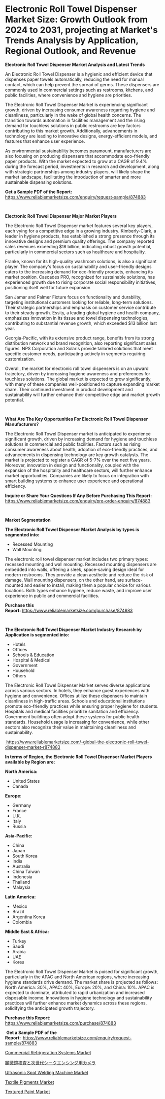 <p><h1>Electronic Roll Towel Dispenser Market Size: Growth Outlook from 2024 to 2031, projecting at Market's Trends Analysis by Application, Regional Outlook, and Revenue</h1></p><p><strong>Electronic Roll Towel Dispenser Market Analysis and Latest Trends</strong></p>
<p><p>An Electronic Roll Towel Dispenser is a hygienic and efficient device that dispenses paper towels automatically, reducing the need for manual contact, which can help prevent the spread of germs. These dispensers are commonly used in commercial settings such as restrooms, kitchens, and public facilities, where convenience and hygiene are priorities.</p><p>The Electronic Roll Towel Dispenser Market is experiencing significant growth, driven by increasing consumer awareness regarding hygiene and cleanliness, particularly in the wake of global health concerns. The transition towards automation in facilities management and the rising demand for touchless solutions in public restrooms are key factors contributing to this market growth. Additionally, advancements in technology are leading to innovative designs, energy-efficient models, and features that enhance user experience.</p><p>As environmental sustainability becomes paramount, manufacturers are also focusing on producing dispensers that accommodate eco-friendly paper products. With the market expected to grow at a CAGR of 9.4% during the forecast period, investments in research and development, along with strategic partnerships among industry players, will likely shape the market landscape, facilitating the introduction of smarter and more sustainable dispensing solutions.</p></p>
<p><strong>Get a Sample PDF of the Report:&nbsp;</strong> <a href="https://www.reliablemarketsize.com/enquiry/request-sample/874883">https://www.reliablemarketsize.com/enquiry/request-sample/874883</a></p>
<p>&nbsp;</p>
<p><strong>Electronic Roll Towel Dispenser Major Market Players</strong></p>
<p><p>The Electronic Roll Towel Dispenser market features several key players, each vying for a competitive edge in a growing industry. Kimberly-Clark, a leader in hygiene products, has established a strong presence through its innovative designs and premium quality offerings. The company reported sales revenues exceeding $18 billion, indicating robust growth potential, particularly in commercial sectors such as healthcare and hospitality.</p><p>Franke, known for its high-quality washroom solutions, is also a significant player. The company's focus on sustainability and user-friendly designs caters to the increasing demand for eco-friendly products, enhancing its market position. Cascades PRO, recognized for sustainable solutions, has experienced growth due to rising corporate social responsibility initiatives, positioning itself well for future expansion.</p><p>San Jamar and Palmer Fixture focus on functionality and durability, targeting institutional customers looking for reliable, long-term solutions. Their strategic partnerships and emphasis on customer service contribute to their steady growth. Essity, a leading global hygiene and health company, emphasizes innovation in its tissue and towel dispensing technologies, contributing to substantial revenue growth, which exceeded $13 billion last year.</p><p>Georgia-Pacific, with its extensive product range, benefits from its strong distribution network and brand recognition, also reporting significant sales figures. NPS Corporation and Solaris provide tailored solutions that meet specific customer needs, participating actively in segments requiring customization.</p><p>Overall, the market for electronic roll towel dispensers is on an upward trajectory, driven by increasing hygiene awareness and preferences for touchless solutions. The global market is expected to grow significantly, with many of these companies well-positioned to capture expanding market share. Their continued investment in product development and sustainability will further enhance their competitive edge and market growth potential.</p></p>
<p>&nbsp;</p>
<p><strong>What Are The Key Opportunities For Electronic Roll Towel Dispenser Manufacturers?</strong></p>
<p><p>The Electronic Roll Towel Dispenser market is anticipated to experience significant growth, driven by increasing demand for hygiene and touchless solutions in commercial and public facilities. Factors such as rising consumer awareness about health, adoption of eco-friendly practices, and advancements in dispensing technology are key growth catalysts. The market is projected to register a CAGR of 5-7% over the next five years. Moreover, innovation in design and functionality, coupled with the expansion of the hospitality and healthcare sectors, will further enhance market opportunities. Companies are likely to focus on integration with smart building systems to enhance user experience and operational efficiency.</p></p>
<p><strong>Inquire or Share Your Questions If Any Before Purchasing This Report:</strong> <a href="https://www.reliablemarketsize.com/enquiry/pre-order-enquiry/874883">https://www.reliablemarketsize.com/enquiry/pre-order-enquiry/874883</a></p>
<p>&nbsp;</p>
<p><strong>Market Segmentation</strong></p>
<p><strong>The Electronic Roll Towel Dispenser Market Analysis by types is segmented into:</strong></p>
<p><ul><li>Recessed Mounting</li><li>Wall Mounting</li></ul></p>
<p><p>The electronic roll towel dispenser market includes two primary types: recessed mounting and wall mounting. Recessed mounting dispensers are embedded into walls, offering a sleek, space-saving design ideal for modern restrooms. They provide a clean aesthetic and reduce the risk of damage. Wall mounting dispensers, on the other hand, are surface-mounted and easier to install, making them a popular choice for various locations. Both types enhance hygiene, reduce waste, and improve user experience in public and commercial facilities.</p></p>
<p><strong>Purchase this Report:&nbsp;</strong><a href="https://www.reliablemarketsize.com/purchase/874883">https://www.reliablemarketsize.com/purchase/874883</a></p>
<p>&nbsp;</p>
<p><strong>The Electronic Roll Towel Dispenser Market Industry Research by Application is segmented into:</strong></p>
<p><ul><li>Hotels</li><li>Offices</li><li>Schools & Education</li><li>Hospital & Medical</li><li>Government</li><li>Household</li><li>Others</li></ul></p>
<p><p>The Electronic Roll Towel Dispenser Market serves diverse applications across various sectors. In hotels, they enhance guest experiences with hygiene and convenience. Offices utilize these dispensers to maintain cleanliness in high-traffic areas. Schools and educational institutions promote eco-friendly practices while ensuring proper hygiene for students. Hospitals and medical facilities prioritize sanitation and efficiency. Government buildings often adopt these systems for public health standards. Household usage is increasing for convenience, while other sectors also recognize their value in maintaining cleanliness and sustainability.</p></p>
<p><a href="https://www.reliablemarketsize.com/-global-the-electronic-roll-towel-dispenser-market-r874883">&nbsp;https://www.reliablemarketsize.com/-global-the-electronic-roll-towel-dispenser-market-r874883</a></p>
<p><strong>In terms of Region, the Electronic Roll Towel Dispenser Market Players available by Region are:</strong></p>
<p>
    <p> <strong> North America: </strong>
        <ul>
            <li>United States</li>
            <li>Canada</li>
        </ul>
        </p> 
    <p> <strong> Europe: </strong>
        <ul>
            <li>Germany</li>
            <li>France</li>
            <li>U.K.</li>
            <li>Italy</li>
            <li>Russia</li>
        </ul>
        </p> 
    <p> <strong> Asia-Pacific: </strong>
        <ul>
            <li>China</li>
            <li>Japan</li>
            <li>South Korea</li>
            <li>India</li>
            <li>Australia</li>
            <li>China Taiwan</li>
            <li>Indonesia</li>
            <li>Thailand</li>
            <li>Malaysia</li>
        </ul>
        </p> 
    <p> <strong> Latin America: </strong>
        <ul>
            <li>Mexico</li>
            <li>Brazil</li>
            <li>Argentina Korea</li>
            <li>Colombia</li>
        </ul>
        </p> 
    <p> <strong> Middle East & Africa: </strong>
        <ul>
            <li>Turkey</li>
            <li>Saudi</li>
            <li>Arabia</li>
            <li>UAE</li>
            <li>Korea</li>
        </ul>
    </p>
    </p>
<p><p>The Electronic Roll Towel Dispenser Market is poised for significant growth, particularly in the APAC and North American regions, where increasing hygiene standards drive demand. The market share is projected as follows: North America: 30%, APAC: 40%, Europe: 20%, and China: 10%. APAC is expected to dominate, attributed to rapid urbanization and increased disposable income. Innovations in hygiene technology and sustainability practices will further enhance market dynamics across these regions, solidifying the anticipated growth trajectory.</p></p>
<p><strong>Purchase this Report: </strong><a href="https://www.reliablemarketsize.com/purchase/874883">https://www.reliablemarketsize.com/purchase/874883</a></p>
<p>&nbsp;<strong>Get a Sample PDF of the Report:&nbsp;&nbsp;</strong><a href="https://www.reliablemarketsize.com/enquiry/request-sample/874883">https://www.reliablemarketsize.com/enquiry/request-sample/874883</a></p>
<p><strong></strong></p>
<p><p><a href="https://medium.com/@gazmirgurakuqi139/the-market-for-commercial-refrigeration-systems-market-is-examined-in-this-report-along-with-the-983f2893e64d?postPublishedType=initial">Commercial Refrigeration Systems Market</a></p><p><a href="https://medium.com/@kw8enloe/cameras-for-microscopy-and-next-generation-sequencing-market-%E3%81%AF-%E3%82%B3%E3%82%B9%E3%83%88%E7%AE%A1%E7%90%86%E3%81%A8%E5%8A%B9%E7%8E%87%E5%90%91%E4%B8%8A%E3%82%92%E5%84%AA%E5%85%88%E3%81%97%E3%81%BE%E3%81%99-926148b16131">顕微鏡検査と次世代シークエンシング用カメラ</a></p><p><a href="https://www.linkedin.com/pulse/market-forecasting-change-global-ultrasonic-spot-welding-b5tpf?trackingId=0Gp4kY8HQ8W3gQZY0ZWMJw%3D%3D">Ultrasonic Spot Welding Machine Market</a></p><p><a href="https://issuu.com/reportprime-2/docs/textile-pigments-market-size-2030.p_5376c5abd53118">Textile Pigments Market</a></p><p><a href="https://issuu.com/reportprime-2/docs/textured-paint-market-size-2030.ppt_311d7f7cb67c31">Textured Paint Market</a></p></p>
